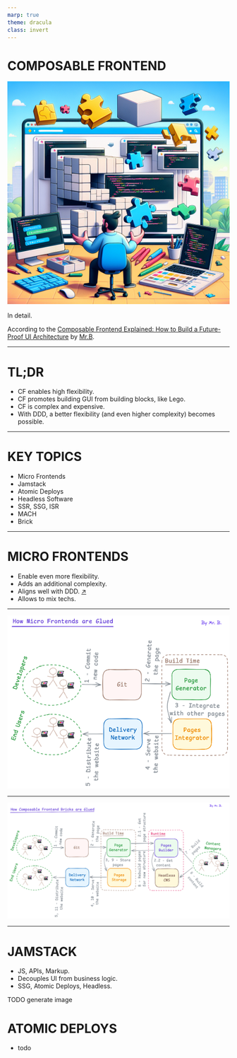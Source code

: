 ```yaml
---
marp: true
theme: dracula
class: invert
---
```


# COMPOSABLE FRONTEND

![bg right fill brightness:0.8](./cover.png)

In detail.

According to the [Composable Frontend Explained: How to Build a Future-Proof UI Architecture](https://balov.dev/blog/composable-frontend-explained-how-to-build-a-future-proof-ui-architecture/) by [Mr.B](https://balov.dev/).

---

# TL;DR

- CF enables high flexibility.
- CF promotes building GUI from building blocks, like Lego.
- CF is complex and expensive.
- With DDD, a better flexibility (and even higher complexity) becomes possible.

---

# KEY TOPICS

- Micro Frontends
- Jamstack
- Atomic Deploys
- Headless Software
- SSR, SSG, ISR
- MACH
- Brick

---

# MICRO FRONTENDS

- Enable even more flexibility.
- Adds an additional complexity.
- Aligns well with DDD. [↗](https://balov.dev/blog/composable-frontend-explained-how-to-build-a-future-proof-ui-architecture/#the-power-of-domain-oriented-teams)
- Allows to mix techs.

---

![bg fit brightness:0.8](../../../how-micro-frontends-are-glued--large.webp)

---

![bg fit brightness:0.8](../../../how-composable-frontend-bricks-are-glued--large.webp)

---

# JAMSTACK

- JS, APIs, Markup.
- Decouples UI from business logic.
- SSG, Atomic Deploys, Headless.

TODO generate image

# ATOMIC DEPLOYS

- todo
